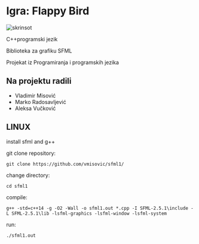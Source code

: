 # <b>Igra: Flappy Bird</b>

![skrinsot](https://user-images.githubusercontent.com/70685786/132915725-34b558de-5ca7-40aa-9503-098097f9b3b7.PNG)

C++programski jezik

Biblioteka za grafiku SFML

Projekat iz Programiranja i programskih jezika
## Na projektu radili
* Vladimir Misović
* Marko Radosavljević
* Aleksa Vučković

## LINUX
install sfml and g++

git clone repository:
```
git clone https://github.com/vmisovic/sfml1/
```
change directory:
```
cd sfml1
```
compile:
```
g++ -std=c++14 -g -O2 -Wall -o sfml1.out *.cpp -I SFML-2.5.1\include -L SFML-2.5.1\lib -lsfml-graphics -lsfml-window -lsfml-system
```
run:
```
./sfml1.out
```
